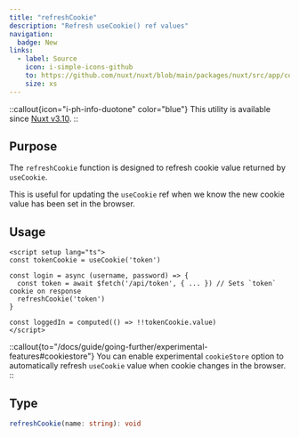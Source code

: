 ```yaml
---
title: "refreshCookie"
description: "Refresh useCookie() ref values"
navigation:
  badge: New
links:
  - label: Source
    icon: i-simple-icons-github
    to: https://github.com/nuxt/nuxt/blob/main/packages/nuxt/src/app/composables/cookie.ts
    size: xs
---
```


::callout{icon="i-ph-info-duotone" color="blue"}
This utility is available since [Nuxt v3.10](/blog/v3-10).
::

## Purpose

The `refreshCookie` function is designed to refresh cookie value returned by `useCookie`.

This is useful for updating the `useCookie` ref when we know the new cookie value has been set in the browser.

## Usage

```vue [app.vue]
<script setup lang="ts">
const tokenCookie = useCookie('token')

const login = async (username, password) => {
  const token = await $fetch('/api/token', { ... }) // Sets `token` cookie on response
  refreshCookie('token')
}

const loggedIn = computed(() => !!tokenCookie.value)
</script>
```

::callout{to="/docs/guide/going-further/experimental-features#cookiestore"}
You can enable experimental `cookieStore` option to automatically refresh `useCookie` value when cookie changes in the browser.
::

## Type

```ts
refreshCookie(name: string): void
```
